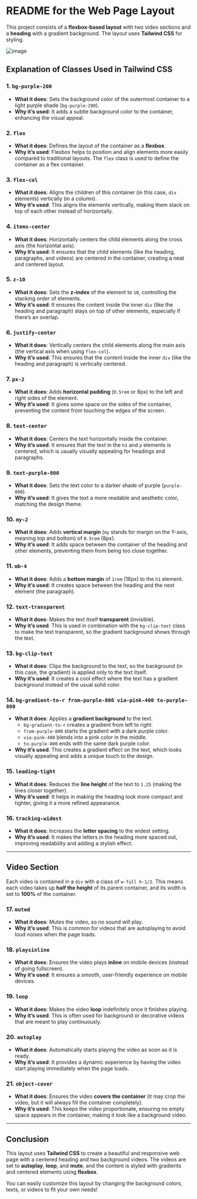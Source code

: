 # **README for the Web Page Layout**

This project consists of a **flexbox-based layout** with two video sections and a **heading** with a gradient background. The layout uses **Tailwind CSS** for styling.


![image](https://github.com/user-attachments/assets/b7dd4082-9521-40a2-a3a3-95911da7b18a)



## **Explanation of Classes Used in Tailwind CSS**

### 1. `bg-purple-200`
- **What it does**: Sets the background color of the outermost container to a light purple shade (`bg-purple-200`).
- **Why it’s used**: It adds a subtle background color to the container, enhancing the visual appeal.

### 2. `flex`
- **What it does**: Defines the layout of the container as a **flexbox**.
- **Why it’s used**: Flexbox helps to position and align elements more easily compared to traditional layouts. The `flex` class is used to define the container as a flex container.

### 3. `flex-col`
- **What it does**: Aligns the children of this container (in this case, `div` elements) vertically (in a column).
- **Why it’s used**: This aligns the elements vertically, making them stack on top of each other instead of horizontally.

### 4. `items-center`
- **What it does**: Horizontally centers the child elements along the cross axis (the horizontal axis).
- **Why it’s used**: It ensures that the child elements (like the heading, paragraphs, and videos) are centered in the container, creating a neat and centered layout.

### 5. `z-10`
- **What it does**: Sets the **z-index** of the element to `10`, controlling the stacking order of elements.
- **Why it’s used**: It ensures the content inside the inner `div` (like the heading and paragraph) stays on top of other elements, especially if there’s an overlap.

### 6. `justify-center`
- **What it does**: Vertically centers the child elements along the main axis (the vertical axis when using `flex-col`).
- **Why it’s used**: This ensures that the content inside the inner `div` (like the heading and paragraph) is vertically centered.

### 7. `px-2`
- **What it does**: Adds **horizontal padding** (`0.5rem` or 8px) to the left and right sides of the element.
- **Why it’s used**: It gives some space on the sides of the container, preventing the content from touching the edges of the screen.

### 8. `text-center`
- **What it does**: Centers the text horizontally inside the container.
- **Why it’s used**: It ensures that the text in the `h1` and `p` elements is centered, which is usually visually appealing for headings and paragraphs.

### 9. `text-purple-800`
- **What it does**: Sets the text color to a darker shade of purple (`purple-800`).
- **Why it’s used**: It gives the text a more readable and aesthetic color, matching the design theme.

### 10. `my-2`
- **What it does**: Adds **vertical margin** (`my` stands for margin on the Y-axis, meaning top and bottom) of `0.5rem` (8px).
- **Why it’s used**: It adds space between the container of the heading and other elements, preventing them from being too close together.

### 11. `mb-4`
- **What it does**: Adds a **bottom margin** of `1rem` (16px) to the `h1` element.
- **Why it’s used**: It creates space between the heading and the next element (the paragraph).

### 12. `text-transparent`
- **What it does**: Makes the text itself **transparent** (invisible).
- **Why it’s used**: This is used in combination with the `bg-clip-text` class to make the text transparent, so the gradient background shows through the text.

### 13. `bg-clip-text`
- **What it does**: Clips the background to the text, so the background (in this case, the gradient) is applied only to the text itself.
- **Why it’s used**: It creates a cool effect where the text has a gradient background instead of the usual solid color.

### 14. `bg-gradient-to-r from-purple-800 via-pink-400 to-purple-800`
- **What it does**: Applies a **gradient background** to the text.
  - `bg-gradient-to-r` creates a gradient from left to right.
  - `from-purple-800` starts the gradient with a dark purple color.
  - `via-pink-400` blends into a pink color in the middle.
  - `to-purple-800` ends with the same dark purple color.
- **Why it’s used**: This creates a gradient effect on the text, which looks visually appealing and adds a unique touch to the design.

### 15. `leading-tight`
- **What it does**: Reduces the **line height** of the text to `1.25` (making the lines closer together).
- **Why it’s used**: It helps in making the heading look more compact and tighter, giving it a more refined appearance.

### 16. `tracking-widest`
- **What it does**: Increases the **letter spacing** to the widest setting.
- **Why it’s used**: It makes the letters in the heading more spaced out, improving readability and adding a stylish effect.

---

## **Video Section**

Each video is contained in a `div` with a class of `w-full h-1/2`. This means each video takes up **half the height** of its parent container, and its width is set to **100%** of the container.

### 17. `muted`
- **What it does**: Mutes the video, so no sound will play.
- **Why it’s used**: This is common for videos that are autoplaying to avoid loud noises when the page loads.

### 18. `playsinline`
- **What it does**: Ensures the video plays **inline** on mobile devices (instead of going fullscreen).
- **Why it’s used**: It ensures a smooth, user-friendly experience on mobile devices.

### 19. `loop`
- **What it does**: Makes the video **loop** indefinitely once it finishes playing.
- **Why it’s used**: This is often used for background or decorative videos that are meant to play continuously.

### 20. `autoplay`
- **What it does**: Automatically starts playing the video as soon as it is ready.
- **Why it’s used**: It provides a dynamic experience by having the video start playing immediately when the page loads.

### 21. `object-cover`
- **What it does**: Ensures the video **covers the container** (it may crop the video, but it will always fill the container completely).
- **Why it’s used**: This keeps the video proportionate, ensuring no empty space appears in the container, making it look like a background video.

---

## **Conclusion**

This layout uses **Tailwind CSS** to create a beautiful and responsive web page with a centered heading and two background videos. The videos are set to **autoplay**, **loop**, and **mute**, and the content is styled with gradients and centered elements using **flexbox**.

You can easily customize this layout by changing the background colors, texts, or videos to fit your own needs!
